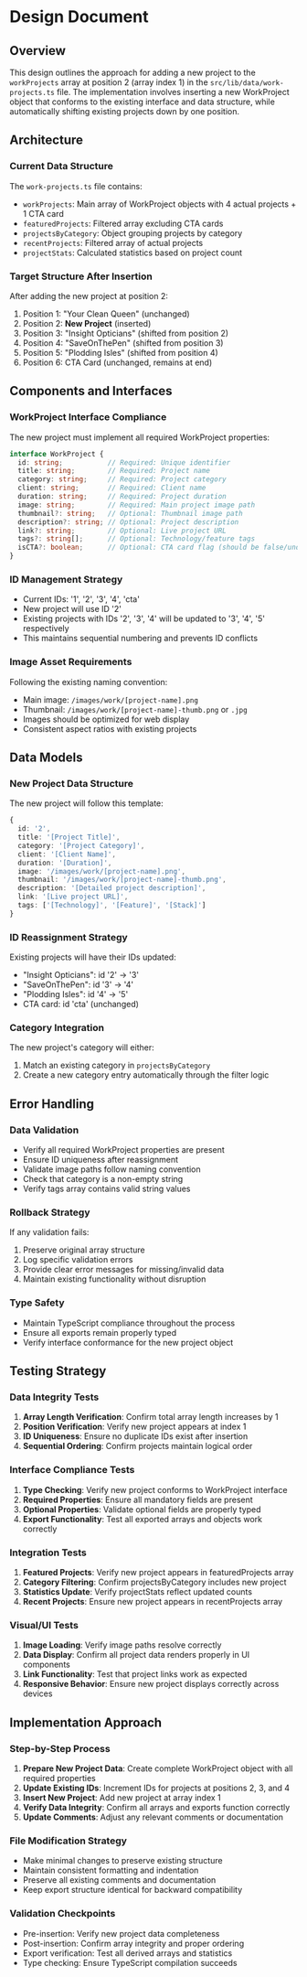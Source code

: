 # Design Document

## Overview

This design outlines the approach for adding a new project to the `workProjects` array at position 2 (array index 1) in the `src/lib/data/work-projects.ts` file. The implementation involves inserting a new WorkProject object that conforms to the existing interface and data structure, while automatically shifting existing projects down by one position.

## Architecture

### Current Data Structure
The `work-projects.ts` file contains:
- `workProjects`: Main array of WorkProject objects with 4 actual projects + 1 CTA card
- `featuredProjects`: Filtered array excluding CTA cards
- `projectsByCategory`: Object grouping projects by category
- `recentProjects`: Filtered array of actual projects
- `projectStats`: Calculated statistics based on project count

### Target Structure After Insertion
After adding the new project at position 2:
1. Position 1: "Your Clean Queen" (unchanged)
2. Position 2: **New Project** (inserted)
3. Position 3: "Insight Opticians" (shifted from position 2)
4. Position 4: "SaveOnThePen" (shifted from position 3)
5. Position 5: "Plodding Isles" (shifted from position 4)
6. Position 6: CTA Card (unchanged, remains at end)

## Components and Interfaces

### WorkProject Interface Compliance
The new project must implement all required WorkProject properties:

```typescript
interface WorkProject {
  id: string;           // Required: Unique identifier
  title: string;        // Required: Project name
  category: string;     // Required: Project category
  client: string;       // Required: Client name
  duration: string;     // Required: Project duration
  image: string;        // Required: Main project image path
  thumbnail?: string;   // Optional: Thumbnail image path
  description?: string; // Optional: Project description
  link?: string;        // Optional: Live project URL
  tags?: string[];      // Optional: Technology/feature tags
  isCTA?: boolean;      // Optional: CTA card flag (should be false/undefined)
}
```

### ID Management Strategy
- Current IDs: '1', '2', '3', '4', 'cta'
- New project will use ID '2' 
- Existing projects with IDs '2', '3', '4' will be updated to '3', '4', '5' respectively
- This maintains sequential numbering and prevents ID conflicts

### Image Asset Requirements
Following the existing naming convention:
- Main image: `/images/work/[project-name].png`
- Thumbnail: `/images/work/[project-name]-thumb.png` or `.jpg`
- Images should be optimized for web display
- Consistent aspect ratios with existing projects

## Data Models

### New Project Data Structure
The new project will follow this template:

```typescript
{
  id: '2',
  title: '[Project Title]',
  category: '[Project Category]',
  client: '[Client Name]',
  duration: '[Duration]',
  image: '/images/work/[project-name].png',
  thumbnail: '/images/work/[project-name]-thumb.png',
  description: '[Detailed project description]',
  link: '[Live project URL]',
  tags: ['[Technology]', '[Feature]', '[Stack]']
}
```

### ID Reassignment Strategy
Existing projects will have their IDs updated:
- "Insight Opticians": id '2' → '3'
- "SaveOnThePen": id '3' → '4'  
- "Plodding Isles": id '4' → '5'
- CTA card: id 'cta' (unchanged)

### Category Integration
The new project's category will either:
1. Match an existing category in `projectsByCategory`
2. Create a new category entry automatically through the filter logic

## Error Handling

### Data Validation
- Verify all required WorkProject properties are present
- Ensure ID uniqueness after reassignment
- Validate image paths follow naming convention
- Check that category is a non-empty string
- Verify tags array contains valid string values

### Rollback Strategy
If any validation fails:
1. Preserve original array structure
2. Log specific validation errors
3. Provide clear error messages for missing/invalid data
4. Maintain existing functionality without disruption

### Type Safety
- Maintain TypeScript compliance throughout the process
- Ensure all exports remain properly typed
- Verify interface conformance for the new project object

## Testing Strategy

### Data Integrity Tests
1. **Array Length Verification**: Confirm total array length increases by 1
2. **Position Verification**: Verify new project appears at index 1
3. **ID Uniqueness**: Ensure no duplicate IDs exist after insertion
4. **Sequential Ordering**: Confirm projects maintain logical order

### Interface Compliance Tests
1. **Type Checking**: Verify new project conforms to WorkProject interface
2. **Required Properties**: Ensure all mandatory fields are present
3. **Optional Properties**: Validate optional fields are properly typed
4. **Export Functionality**: Test all exported arrays and objects work correctly

### Integration Tests
1. **Featured Projects**: Verify new project appears in featuredProjects array
2. **Category Filtering**: Confirm projectsByCategory includes new project
3. **Statistics Update**: Verify projectStats reflect updated counts
4. **Recent Projects**: Ensure new project appears in recentProjects array

### Visual/UI Tests
1. **Image Loading**: Verify image paths resolve correctly
2. **Data Display**: Confirm all project data renders properly in UI components
3. **Link Functionality**: Test that project links work as expected
4. **Responsive Behavior**: Ensure new project displays correctly across devices

## Implementation Approach

### Step-by-Step Process
1. **Prepare New Project Data**: Create complete WorkProject object with all required properties
2. **Update Existing IDs**: Increment IDs for projects at positions 2, 3, and 4
3. **Insert New Project**: Add new project at array index 1
4. **Verify Data Integrity**: Confirm all arrays and exports function correctly
5. **Update Comments**: Adjust any relevant comments or documentation

### File Modification Strategy
- Make minimal changes to preserve existing structure
- Maintain consistent formatting and indentation
- Preserve all existing comments and documentation
- Keep export structure identical for backward compatibility

### Validation Checkpoints
- Pre-insertion: Verify new project data completeness
- Post-insertion: Confirm array integrity and proper ordering
- Export verification: Test all derived arrays and statistics
- Type checking: Ensure TypeScript compilation succeeds